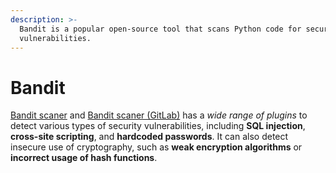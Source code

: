 ```yaml
---
description: >-
  Bandit is a popular open-source tool that scans Python code for security
  vulnerabilities.
---
```


# Bandit

[Bandit scaner](https://github.com/PyCQA/bandit) and [Bandit scaner (GitLab)](https://gitlab.com/gitlab-org/security-products/analyzers/bandit) has a _wide range of plugins_ to detect various types of security vulnerabilities, including **SQL injection**, **cross-site scripting**, and **hardcoded passwords**. It can also detect insecure use of cryptography, such as **weak encryption algorithms** or **incorrect usage of hash functions**.
